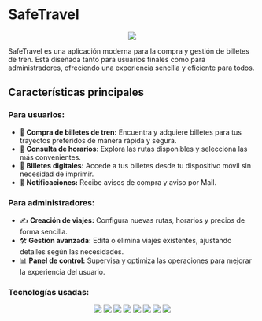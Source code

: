 # SafeTravel
<p align="center">
  <img src="https://github.com/user-attachments/assets/ba838a1f-9b76-4554-8473-a02799eb7489"/>
</p>
SafeTravel es una aplicación moderna para la compra y gestión de billetes de tren. Está diseñada tanto para usuarios finales como para administradores, ofreciendo una experiencia sencilla y eficiente para todos.

## Características principales

### Para usuarios:
- 🛒 **Compra de billetes de tren:** Encuentra y adquiere billetes para tus trayectos preferidos de manera rápida y segura.
- 📅 **Consulta de horarios:** Explora las rutas disponibles y selecciona las más convenientes.
- 🎫 **Billetes digitales:** Accede a tus billetes desde tu dispositivo móvil sin necesidad de imprimir.
- 🔔 **Notificaciones:** Recibe avisos de compra y aviso por Mail.

### Para administradores:
- ✍️ **Creación de viajes:** Configura nuevas rutas, horarios y precios de forma sencilla.
- 🛠️ **Gestión avanzada:** Edita o elimina viajes existentes, ajustando detalles según las necesidades.
- 📊 **Panel de control:** Supervisa y optimiza las operaciones para mejorar la experiencia del usuario.

### Tecnologías usadas:
<p align="center">
  <img src="https://img.shields.io/badge/HTML5-E34F26?style=for-the-badge&logo=html5&logoColor=white" />
  <img src="https://img.shields.io/badge/CSS3-1572B6?style=for-the-badge&logo=css3&logoColor=white" />
  <img src="https://img.shields.io/badge/SASS-CC6699?style=for-the-badge&logo=sass&logoColor=white" />
  <img src="https://img.shields.io/badge/PHP-777BB4?style=for-the-badge&logo=php&logoColor=white" />
  <img src="https://img.shields.io/badge/JavaScript-F7DF1E?style=for-the-badge&logo=javascript&logoColor=black" />
  <img src="https://img.shields.io/badge/Bootstrap-7952B3?style=for-the-badge&logo=bootstrap&logoColor=white" />
  <img src="https://img.shields.io/badge/MySQL-4479A1?style=for-the-badge&logo=mysql&logoColor=white" />
 <img src="https://img.shields.io/badge/Apache-F38020?style=for-the-badge&logo=apache&logoColor=white" />
</p>
